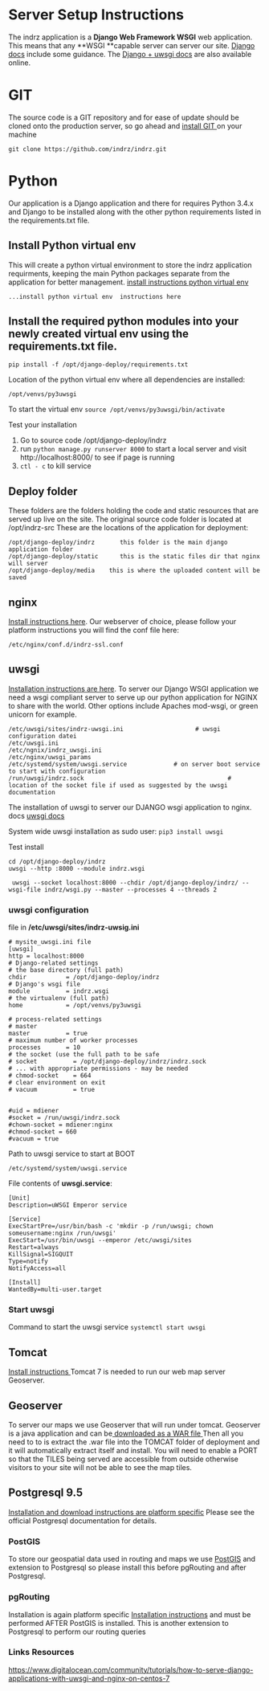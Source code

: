 # Server Setup Instructions
The indrz application is a **Django Web Framework  WSGI**  web application.  This means that any **WSGI **capable server can server our site. [Django docs](https://docs.djangoproject.com/en/1.10/howto/deployment/wsgi/) include some guidance.  The [Django + uwsgi docs](https://docs.djangoproject.com/en/1.10/howto/deployment/wsgi/uwsgi/) are also available online.

# GIT
The source code is a GIT repository and for ease of update should be cloned onto the production server, so go ahead and [install GIT ](https://git-scm.com/book/en/v2/Getting-Started-Installing-Git) on your machine

    git clone https://github.com/indrz/indrz.git

# Python
 Our application is a Django application and there for requires Python 3.4.x and Django to be installed along with the other python requirements listed in the requirements.txt file.

## Install Python virtual env
This will create a python virtual environment to store the indrz application requirments, keeping the main Python packages separate from the application for better management. [install instructions python virtual env](https://virtualenv.pypa.io/en/stable/installation/)

    ...install python virtual env  instructions here 

## Install the required python modules into your newly created virtual env using the requirements.txt  file.

    pip install -f /opt/django-deploy/requirements.txt


Location of the python virtual env where all dependencies are installed:

    /opt/venvs/py3uwsgi

To start the virtual env `source /opt/venvs/py3uwsgi/bin/activate`


Test your installation

1.  Go to source code /opt/django-deploy/indrz
1. run `python manage.py runserver 8000` to start a local server and visit http://localhost:8000/ to see if page is running
1. `ctl - c` to kill service

## Deploy folder
These folders are the folders holding the code and static resources that are served up live on the site.  The original source code folder is located at /opt/indrz-src
These are the locations of the application for deployment:

    /opt/django-deploy/indrz       this folder is the main django application folder
    /opt/django-deploy/static      this is the static files dir that nginx will server
    /opt/django-deploy/media    this is where the uploaded content will be saved


## nginx
 [Install instructions here](http://nginx.org/en/linux_packages.html). Our webserver of choice, please follow your platform instructions you will find the conf file here:

    /etc/nginx/conf.d/indrz-ssl.conf


## uwsgi
 [ Installation instructions are here](http://uwsgi-docs.readthedocs.io/en/latest/tutorials/Django_and_nginx.html). To server our Django WSGI application we need a wsgi compliant server to serve up our python application for NGINX to share with the world.  Other options include Apaches mod-wsgi, or green unicorn for example.

    /etc/uwsgi/sites/indrz-uwsgi.ini                    # uwsgi configuration datei
    /etc/uwsgi.ini
    /etc/ngnix/indrz_uwsgi.ini
    /etc/nginx/uwsgi_params
    /etc/systemd/system/uwsgi.service             # on server boot service to start with configuration
    /run/uwsgi/indrz.sock                                        # location of the socket file if used as suggested by the uwsgi documentation

    
The installation of uwsgi to server our DJANGO wsgi application to nginx. docs [uwsgi docs](http://uwsgi-docs.readthedocs.io/en/latest/WSGIquickstart.html?highlight=django)

System wide uwsgi installation as sudo user:  `pip3 install uwsgi`

Test install 

    cd /opt/django-deploy/indrz
    uwsgi --http :8000 --module indrz.wsgi

     uwsgi --socket localhost:8000 --chdir /opt/django-deploy/indrz/ --wsgi-file indrz/wsgi.py --master --processes 4 --threads 2


### uwsgi configuration

file in **/etc/uwsgi/sites/indrz-uwsig.ini**

    # mysite_uwsgi.ini file
    [uwsgi]
    http = localhost:8000
    # Django-related settings
    # the base directory (full path)
    chdir           = /opt/django-deploy/indrz
    # Django's wsgi file
    module          = indrz.wsgi
    # the virtualenv (full path)
    home            = /opt/venvs/py3uwsgi

    # process-related settings
    # master
    master          = true
    # maximum number of worker processes
    processes       = 10
    # the socket (use the full path to be safe
    # socket          = /opt/django-deploy/indrz/indrz.sock
    # ... with appropriate permissions - may be needed
    # chmod-socket    = 664
    # clear environment on exit
    # vacuum          = true


    #uid = mdiener
    #socket = /run/uwsgi/indrz.sock
    #chown-socket = mdiener:nginx
    #chmod-socket = 660
    #vacuum = true


Path to uwsgi service to start at BOOT

    /etc/systemd/system/uwsgi.service

File contents of **uwsgi.service**:

    [Unit]
    Description=uWSGI Emperor service
    
    [Service]
    ExecStartPre=/usr/bin/bash -c 'mkdir -p /run/uwsgi; chown someusername:nginx /run/uwsgi'
    ExecStart=/usr/bin/uwsgi --emperor /etc/uwsgi/sites
    Restart=always
    KillSignal=SIGQUIT
    Type=notify
    NotifyAccess=all
    
    [Install]
    WantedBy=multi-user.target

### Start uwsgi

Command to start the uwsgi service  `systemctl start uwsgi`


## Tomcat
[Install instructions ](https://tomcat.apache.org/tomcat-7.0-doc/appdev/installation.html)Tomcat 7 is needed to run our web map server Geoserver. 


## Geoserver
To server our maps we use Geoserver that will run under tomcat. Geoserver is a java application and can be[ downloaded as a WAR file ](http://geoserver.org/release/stable/)  Then all you need to to is extract the .war file into the TOMCAT folder of deployment and it will automatically extract itself and install.  You will need to enable a PORT so that the TILES being served are accessible from outside otherwise visitors to your site will not be able to see the map tiles.

## Postgresql 9.5
[Installation and download instructions are platform specific](https://www.postgresql.org/download/) Please see the official Postgresql documentation for details.

### PostGIS
To store our geospatial data used in routing and maps we use [PostGIS](http://postgis.net/install/) and extension to Postgresql so please install this before pgRouting and after Postgresql.

### pgRouting
Installation is again platform specific [Installation instructions](http://docs.pgrouting.org/latest/en/doc/src/installation/installation.html) and must be performed AFTER  PostGIS is installed. This is another extension to Postgresql to perform our routing queries 




### Links Resources
https://www.digitalocean.com/community/tutorials/how-to-serve-django-applications-with-uwsgi-and-nginx-on-centos-7
